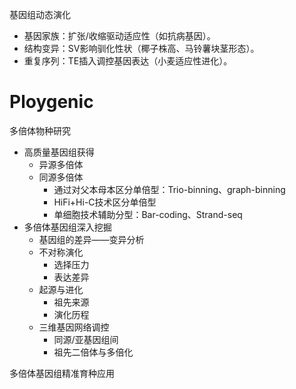 基因组动态演化​
- ​基因家族​：扩张/收缩驱动适应性（如抗病基因）。
- ​结构变异​：SV影响驯化性状（椰子株高、马铃薯块茎形态）。
- ​重复序列​：TE插入调控基因表达（小麦适应性进化）。

# Ploygenic

多倍体物种研究
- 高质量基因组获得
	- 异源多倍体
	- 同源多倍体
		- 通过对父本母本区分单倍型：Trio-binning、graph-binning
		- HiFi+Hi-C技术区分单倍型
		- 单细胞技术辅助分型：Bar-coding、Strand-seq
- 多倍体基因组深入挖掘
	- 基因组的差异——变异分析
	- 不对称演化
		- 选择压力
		- 表达差异
	- 起源与进化
		- 祖先来源
		- 演化历程
	- 三维基因网络调控
		- 同源/亚基因组间
		- 祖先二倍体与多倍化

多倍体基因组精准育种应用